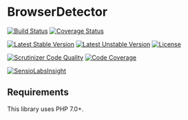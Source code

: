 BrowserDetector
===============

[![Build Status](https://api.travis-ci.org/mimmi20/BrowserDetector.png?branch=master)](https://travis-ci.org/mimmi20/BrowserDetector)
[![Coverage Status](https://coveralls.io/repos/github/mimmi20/BrowserDetector/badge.svg?branch=master)](https://coveralls.io/github/mimmi20/BrowserDetector?branch=master)

[![Latest Stable Version](https://poser.pugx.org/mimmi20/browser-detector/v/stable)](https://packagist.org/packages/mimmi20/browser-detector)
[![Latest Unstable Version](https://poser.pugx.org/mimmi20/browser-detector/v/unstable)](https://packagist.org/packages/mimmi20/browser-detector)
[![License](https://poser.pugx.org/mimmi20/browser-detector/license)](https://packagist.org/packages/mimmi20/browser-detector)

[![Scrutinizer Code Quality](https://scrutinizer-ci.com/g/mimmi20/BrowserDetector/badges/quality-score.png?b=master)](https://scrutinizer-ci.com/g/mimmi20/BrowserDetector/?branch=master)
[![Code Coverage](https://scrutinizer-ci.com/g/mimmi20/BrowserDetector/badges/coverage.png?b=master)](https://scrutinizer-ci.com/g/mimmi20/BrowserDetector/?branch=master)

[![SensioLabsInsight](https://insight.sensiolabs.com/projects/79dec022-e199-4822-b987-1bbcc5f2a5c6/mini.png)](https://insight.sensiolabs.com/projects/79dec022-e199-4822-b987-1bbcc5f2a5c6)

## Requirements

This library uses PHP 7.0+.
